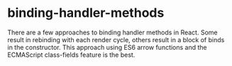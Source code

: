 # binding-handler-methods

There are a few approaches to binding handler methods in React. Some result in rebinding with each render cycle, others
result in a block of binds in the constructor. This approach using ES6 arrow functions and the ECMAScript class-fields 
feature is the best.
